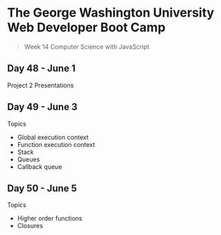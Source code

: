 # **The George Washington University Web Developer Boot Camp**
> Week 14 Computer Science with JavaScript

## **Day 48 - June 1**
Project 2 Presentations

## **Day 49 - June 3**
Topics
- Global execution context
- Function execution context
- Stack
- Queues
- Callback queue

## **Day 50 - June 5**
Topics
- Higher order functions
- Closures